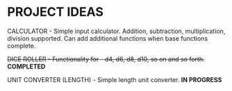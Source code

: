 # PROJECT IDEAS



CALCULATOR - Simple input calculator. Addition, subtraction, multiplication, division supported. Can add additional functions when base functions complete. 

~~DICE ROLLER - Functionality for - d4, d6, d8, d10, so on and so forth.~~  **COMPLETED**

UNIT CONVERTER (LENGTH) - Simple length unit converter. **IN PROGRESS**


